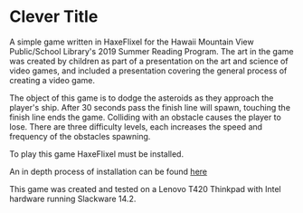 # Clever Title

A simple game written in HaxeFlixel for the Hawaii Mountain View Public/School Library's 2019 Summer Reading Program.
The art in the game was created by children as part of a presentation on the art and science of video games, and 
included a presentation covering the general process of creating a video game. 

The object of this game is to dodge the asteroids as they approach the player's ship. After 30 seconds pass the
finish line will spawn, touching the finish line ends the game. Colliding with an obstacle causes the player to
lose. There are three difficulty levels, each increases the speed and frequency of the obstacles spawning. 

To play this game HaxeFlixel must be installed.

An in depth process of installation can be found [here](https://haxeflixel.com/documentation/getting-started/)

This game was created and tested on a Lenovo T420 Thinkpad with Intel hardware running Slackware 14.2.